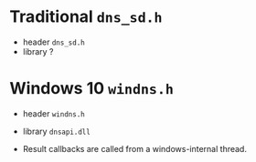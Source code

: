 # Traditional `dns_sd.h`

- header `dns_sd.h`
- library ?

# Windows 10 `windns.h`

- header `windns.h`
- library `dnsapi.dll`

- Result callbacks are called from a windows-internal thread.

